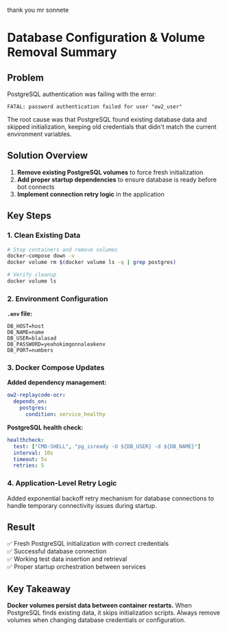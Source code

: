 thank you mr sonnete

# Database Configuration & Volume Removal Summary

## Problem
PostgreSQL authentication was failing with the error:
```
FATAL: password authentication failed for user "ow2_user"
```

The root cause was that PostgreSQL found existing database data and skipped initialization, keeping old credentials that didn't match the current environment variables.

## Solution Overview
1. **Remove existing PostgreSQL volumes** to force fresh initialization
2. **Add proper startup dependencies** to ensure database is ready before bot connects
3. **Implement connection retry logic** in the application

## Key Steps

### 1. Clean Existing Data
```bash
# Stop containers and remove volumes
docker-compose down -v
docker volume rm $(docker volume ls -q | grep postgres)

# Verify cleanup
docker volume ls
```

### 2. Environment Configuration
**`.env` file:**
```env
DB_HOST=host
DB_NAME=name
DB_USER=blalasad
DB_PASSWORD=yeahokimgonnaleakenv
DB_PORT=numbers
```

### 3. Docker Compose Updates
**Added dependency management:**
```yaml
ow2-replaycode-ocr:
  depends_on:
    postgres:
      condition: service_healthy
```

**PostgreSQL health check:**
```yaml
healthcheck:
  test: ["CMD-SHELL", "pg_isready -U ${DB_USER} -d ${DB_NAME}"]
  interval: 10s
  timeout: 5s
  retries: 5
```

### 4. Application-Level Retry Logic
Added exponential backoff retry mechanism for database connections to handle temporary connectivity issues during startup.

## Result
✅ Fresh PostgreSQL initialization with correct credentials  
✅ Successful database connection  
✅ Working test data insertion and retrieval  
✅ Proper startup orchestration between services  

## Key Takeaway
**Docker volumes persist data between container restarts.** When PostgreSQL finds existing data, it skips initialization scripts. Always remove volumes when changing database credentials or configuration.

